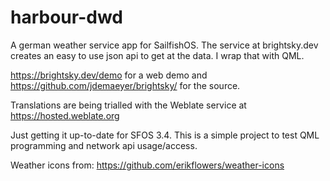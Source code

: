# harbour-dwd
A german weather service app for  SailfishOS. 
The service at brightsky.dev creates an easy to use json api to get at the data. I wrap that with QML.

https://brightsky.dev/demo for a web demo and https://github.com/jdemaeyer/brightsky/ for the source.

Translations are being trialled with the Weblate service at https://hosted.weblate.org

Just getting it up-to-date for SFOS 3.4. This is a simple project to test QML programming and network api usage/access.

Weather icons from:
https://github.com/erikflowers/weather-icons
